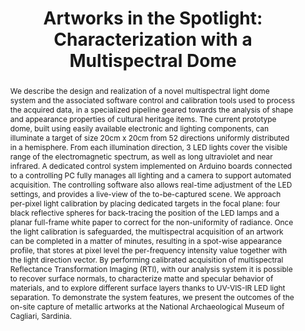 ---
layout: publication
code: 2018-MSE-artworks_spotlight
title: "Artworks in the Spotlight: Characterization with a Multispectral Dome"
authors: Irina Ciortan, Tinsae Dulecha, Andrea GIachetti, Ruggero Pintus, Alberto Jaspe-Villanueva, and Enrico Gobbetti
year: 2018
type: Journal Paper
journal: "IOP Conference Series: Materials Science and Engineering"
pub-data: "364(1): 012025, 2018"
abstract: "We describe the design and realization of a novel multispectral light dome system and the associated software control and calibration tools used to process the acquired data, in a specialized pipeline geared towards the analysis of shape and appearance properties of cultural heritage items. The current prototype dome, built using easily available electronic and lighting components, can illuminate a target of size 20cm x 20cm from 52 directions uniformly distributed in a hemisphere. From each illumination direction, 3 LED lights cover the visible range of the electromagnetic spectrum, as well as long ultraviolet and near infrared. A dedicated control system implemented on Arduino boards connected to a controlling PC fully manages all lighting and a camera to support automated acquisition. The controlling software also allows real-time adjustment of the LED settings, and provides a live-view of the to-be-captured scene. We approach per-pixel light calibration by placing dedicated targets in the focal plane: four black reflective spheres for back-tracing the position of the LED lamps and a planar full-frame white paper to correct for the non-uniformity of radiance. Once the light calibration is safeguarded, the multispectral acquisition of an artwork can be completed in a matter of minutes, resulting in a spot-wise appearance profile, that stores at pixel level the per-frequency intensity value together with the light direction vector. By performing calibrated acquisition of multispectral Reflectance Transformation Imaging (RTI), with our analysis system it is possible to recover surface normals, to characterize matte and specular behavior of materials, and to explore different surface layers thanks to UV-VIS-IR LED light separation. To demonstrate the system features, we present the outcomes of the on-site capture of metallic artworks at the National Archaeological Museum of Cagliari, Sardinia."
projects: 
 - RTI
 - Cultral Heritage
doi: 10.1088/1757-899X/364/1/012025
lab_website: http://vic.crs4.it/vic/cgi-bin/bib-page.cgi?id=%27Ciortan:2018:ASC%27
bibtex: "@Article{Ciortan:2018:ASC,]\n
    author = {Irina Ciortan and Tinsae Dulecha and Andrea Giachetti and Ruggero Pintus and Alberto Jaspe-Villanueva and Enrico Gobbetti},\n
    title = {Artworks in the Spotlight: Characterization with a Multispectral Dome},\n
    journal = {IOP Conference Series: Materials Science and Engineering},\n
    volume = {364},\n
    number = {1},\n
    pages = {012025},\n
    year = {2018},\n
    url = {http://vic.crs4.it/vic/cgi-bin/bib-page.cgi?id='Ciortan:2018:ASC'},\n
}" 

---